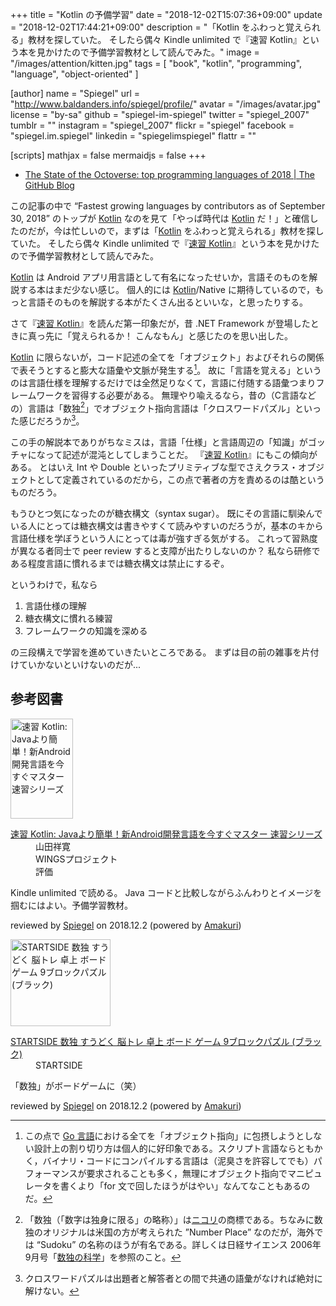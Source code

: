 +++
title = "Kotlin の予備学習"
date = "2018-12-02T15:07:36+09:00"
update = "2018-12-02T17:44:21+09:00"
description = "「Kotlin をふわっと覚えられる」教材を探していた。 そしたら偶々 Kindle unlimited で『速習 Kotlin』という本を見かけたので予備学習教材として読んでみた。"
image = "/images/attention/kitten.jpg"
tags = [ "book", "kotlin", "programming", "language", "object-oriented" ]

[author]
  name      = "Spiegel"
  url       = "http://www.baldanders.info/spiegel/profile/"
  avatar    = "/images/avatar.jpg"
  license   = "by-sa"
  github    = "spiegel-im-spiegel"
  twitter   = "spiegel_2007"
  tumblr    = ""
  instagram = "spiegel_2007"
  flickr    = "spiegel"
  facebook  = "spiegel.im.spiegel"
  linkedin  = "spiegelimspiegel"
  flattr    = ""

[scripts]
  mathjax = false
  mermaidjs = false
+++

- [The State of the Octoverse: top programming languages of 2018 | The GitHub Blog](https://blog.github.com/2018-11-15-state-of-the-octoverse-top-programming-languages/)

この記事の中で “Fastest growing languages by contributors as of September 30, 2018” のトップが [Kotlin] なのを見て「やっぱ時代は [Kotlin] だ！」と確信したのだが，今は忙しいので，まずは「[Kotlin] をふわっと覚えられる」教材を探していた。
そしたら偶々 Kindle unlimited で『[速習 Kotlin]』という本を見かけたので予備学習教材として読んでみた。

[Kotlin] は Android アプリ用言語として有名になったせいか，言語そのものを解説する本はまだ少ない感じ。
個人的には [Kotlin]/Native に期待しているので，もっと言語そのものを解説する本がたくさん出るといいな，と思ったりする。

さて『[速習 Kotlin]』を読んだ第一印象だが，昔 .NET Framework が登場したときに真っ先に「覚えられるか！ こんなもん」と感じたのを思い出した。

[Kotlin] に限らないが，コード記述の全てを「オブジェクト」およびそれらの関係で表そうとすると膨大な語彙や文脈が発生する[^go1]。
故に「言語を覚える」というのは言語仕様を理解するだけでは全然足りなくて，言語に付随する語彙つまりフレームワークを習得する必要がある。
無理やり喩えるなら，昔の（C言語などの）言語は「数独[^sd1]」でオブジェクト指向言語は「クロスワードパズル」といった感じだろうか[^pz1]。

[^go1]: この点で [Go 言語]における全てを「オブジェクト指向」に包摂しようとしない設計上の割り切り方は個人的に好印象である。スクリプト言語ならともかく，バイナリ・コードにコンパイルする言語は（泥臭さを許容してでも）パフォーマンスが要求されることも多く，無理にオブジェクト指向でマニピュレータを書くより「for 文で回したほうがはやい」なんてなこともあるのだ。
[^sd1]: 「数独（「数字は独身に限る」の略称）」は[ニコリ](https://www.nikoli.co.jp/)の商標である。ちなみに数独のオリジナルは米国の方が考えられた ”Number Place” なのだが，海外では “Sudoku” の名称のほうが有名である。詳しくは日経サイエンス 2006年9月号「[数独の科学](https://www.nikkei-science.net/modules/flash/index.php?id=200609_052)」を参照のこと。
[^pz1]: クロスワードパズルは出題者と解答者との間で共通の語彙がなければ絶対に解けない。

この手の解説本でありがちなミスは，言語「仕様」と言語周辺の「知識」がゴッチャになって記述が混沌としてしまうことだ。
『[速習 Kotlin]』にもこの傾向がある。
とはいえ Int や Double といったプリミティブな型でさえクラス・オブジェクトとして定義されているのだから，この点で著者の方を責めるのは酷というものだろう。

もうひとつ気になったのが糖衣構文（syntax sugar）。
既にその言語に馴染んでいる人にとっては糖衣構文は書きやすくて読みやすいのだろうが，基本のキから言語仕様を学ぼうという人にとっては毒が強すぎる気がする。
これって習熟度が異なる者同士で peer review すると支障が出たりしないのか？ 私なら研修である程度言語に慣れるまでは糖衣構文は禁止にするぞ。

というわけで，私なら

1. 言語仕様の理解
2. 糖衣構文に慣れる練習
3. フレームワークの知識を深める

の三段構えで学習を進めていきたいところである。
まずは目の前の雑事を片付けていかないといけないのだが...

[Kotlin]: https://kotlinlang.org/ "Kotlin Programming Language"
[Go 言語]: https://golang.org/ "The Go Programming Language"
[速習 Kotlin]: https://www.amazon.co.jp/exec/obidos/ASIN/B07HQMNLCV/baldandersinf-22 "Amazon.co.jp： 速習 Kotlin: Javaより簡単！新Android開発言語を今すぐマスター 速習シリーズ eBook: 山田祥寛: Kindleストア"

## 参考図書

<div class="hreview">
  <div class="photo"><a class="item url" href="https://www.amazon.co.jp/exec/obidos/ASIN/B07HQMNLCV/baldandersinf-22"><img src="https://images-fe.ssl-images-amazon.com/images/I/51opWCuz3YL._SL160_.jpg" width="100" height="160" alt="速習 Kotlin: Javaより簡単！新Android開発言語を今すぐマスター 速習シリーズ"></a></div>
  <dl class="fn">
    <dt><a href="https://www.amazon.co.jp/exec/obidos/ASIN/B07HQMNLCV/baldandersinf-22">速習 Kotlin: Javaより簡単！新Android開発言語を今すぐマスター 速習シリーズ</a></dt>
    <dd>山田祥寛</dd>
    <dd>WINGSプロジェクト</dd>
    <dd>評価&nbsp;<span class="fa-sm" style="color:goldenrod;">
      <i class="fas fa-star"></i>
      <i class="fas fa-star"></i>
      <i class="fas fa-star"></i>
      <i class="far fa-star"></i>
      <i class="far fa-star"></i>
    </span></dd>
  </dl>
  <p class="description">Kindle unlimited で読める。 Java コードと比較しながらふんわりとイメージを掴むにはよい。予備学習教材。</p>
  <p class="powered-by" >reviewed by <a href='#maker' class='reviewer'>Spiegel</a> on <abbr class="dtreviewed">2018.12.2</abbr> (powered by <a href="https://dadadadone.com/amakuri/" >Amakuri</a>)</p>
</div>

<div class="hreview">
  <div class="photo"><a class="item url" href="https://www.amazon.co.jp/exec/obidos/ASIN/B077PDFQ4S/baldandersinf-22"><img src="https://images-fe.ssl-images-amazon.com/images/I/513eTXxTlJL._SL160_.jpg" width="160" height="139" alt="STARTSIDE 数独 すうどく 脳トレ 卓上 ボード ゲーム 9ブロックパズル (ブラック)"></a></div>
  <dl class="fn">
    <dt><a href="https://www.amazon.co.jp/exec/obidos/ASIN/B077PDFQ4S/baldandersinf-22">STARTSIDE 数独 すうどく 脳トレ 卓上 ボード ゲーム 9ブロックパズル (ブラック)</a></dt>
    <dd></dd>
    <dd>STARTSIDE</dd>
  </dl>
  <p class="description">「数独」がボードゲームに（笑）</p>
  <p class="powered-by" >reviewed by <a href='#maker' class='reviewer'>Spiegel</a> on <abbr class="dtreviewed">2018.12.2</abbr> (powered by <a href="https://dadadadone.com/amakuri/" >Amakuri</a>)</p>
</div>
